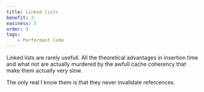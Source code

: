 ```yaml
---
title: Linked lists
benefit: 2
easiness: 5
order: 3
tags:
    - Performant Code
---
```


Linked lists are rarely usefull. All the theoretical advantages in insertion time and what not are actually murdered by the awfull cache coherency that make them actually very slow.

The only real I know them is that they never invalidate refercences.